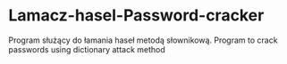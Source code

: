 # Lamacz-hasel-Password-cracker
Program służący do łamania haseł metodą słownikową. Program to crack passwords using dictionary attack method
